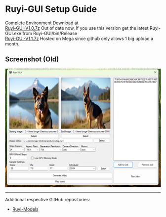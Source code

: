 # Ruyi-GUI Setup Guide
Complete Environment Download at<br>
[Ruyi-GUI-V1.0.7z](https://github.com/bmgjet/Ruyi-GUI/blob/master/Ruyi-GUI-V1.0.7z) Out of date now, If you use this version get the latest Ruyi-GUI.exe from Ruyi-GUI/bin/Release<br>
[Ruyi-GUI-V1.1.7z](https://mega.nz/file/rKYDAbiI#Rz9krUDiAowH3afG5jb8hn0EETXNhGVEZOPvqSYspBs) Hosted on Mega since github only allows 1 big upload a month.

## Screenshot (Old)

![Ruyi-GUI Screenshot](https://raw.githubusercontent.com/bmgjet/Ruyi-GUI/refs/heads/master/guiscreenshot.png)


---

Additional respective GitHub repositories:  
- [Ruyi-Models](https://github.com/IamCreateAI/Ruyi-Models)
